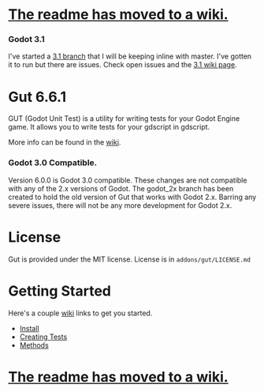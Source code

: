 # [The readme has moved to a wiki.](https://github.com/bitwes/Gut/wiki)

### Godot 3.1
I've started a [3.1 branch](https://github.com/bitwes/Gut/tree/godot_3_1) that I will be keeping inline with master.  I've gotten it to run but there are issues.  Check open issues and the [3.1 wiki page](https://github.com/bitwes/Gut/wiki/Godot-3.1-Alpha/_edit).

# Gut 6.6.1
GUT (Godot Unit Test) is a utility for writing tests for your Godot Engine game.  It allows you to write tests for your gdscript in gdscript.

More info can be found in the [wiki](https://github.com/bitwes/Gut/wiki).

### Godot 3.0 Compatible.
Version 6.0.0 is Godot 3.0 compatible.  These changes are not compatible with any of the 2.x versions of Godot.  The godot_2x branch has been created to hold the old version of Gut that works with Godot 2.x.  Barring any severe issues, there will not be any more development for Godot 2.x.

# License
Gut is provided under the MIT license.  License is in `addons/gut/LICENSE.md`

# Getting Started
Here's a couple [wiki](https://github.com/bitwes/Gut/wiki) links to get you started.
* [Install](https://github.com/bitwes/Gut/wiki/Install)
* [Creating Tests](https://github.com/bitwes/Gut/wiki/Creating-Tests)
* [Methods](https://github.com/bitwes/Gut/wiki/Methods)

# [The readme has moved to a wiki.](https://github.com/bitwes/Gut/wiki)
